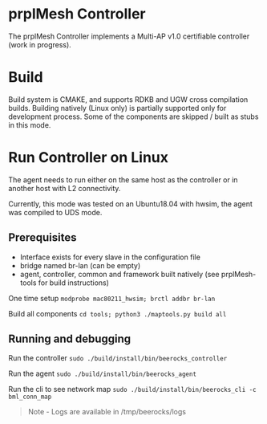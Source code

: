 # prplMesh Controller

The prplMesh Controller implements a Multi-AP v1.0 certifiable controller (work in progress).

# Build

Build system is CMAKE, and supports RDKB and UGW cross compilation builds.
Building natively (Linux only) is partially supported only for development process. Some of the components are skipped / built as stubs in this mode.

# Run Controller on Linux

The agent needs to run either on the same host as the controller or in another host with L2 connectivity.

Currently, this mode was tested on an Ubuntu18.04 with hwsim, the agent was compiled to UDS mode.

## Prerequisites

- Interface exists for every slave in the configuration file
- bridge named br-lan (can be empty)
- agent, controller, common and framework built natively (see prplMesh-tools for build instructions)

One time setup `modprobe mac80211_hwsim; brctl addbr br-lan`

Build all components `cd tools; python3 ./maptools.py build all`

## Running and debugging

Run the controller `sudo ./build/install/bin/beerocks_controller`

Run the agent `sudo ./build/install/bin/beerocks_agent`

Run the cli to see network map `sudo ./build/install/bin/beerocks_cli -c bml_conn_map`

>Note - Logs are available in /tmp/beerocks/logs
